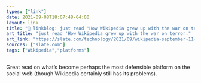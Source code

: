 ```yaml
---
types: ["link"]
date: 2021-09-08T18:07:48-04:00
layout: link
title: "🔗 linkblog: just read 'How Wikipedia grew up with the war on terror.'"
art_title: "just read 'How Wikipedia grew up with the war on terror."
art_link: "https://slate.com/technology/2021/09/wikipedia-september-11-20th-anniversary.html?via=rss"
sources: ["slate.com"]
tags: ["Wikipedia","platforms"]
---
```

Great read on what’s become perhaps the most defensible platform on the social web (though Wikipedia certainly still has its problems).

